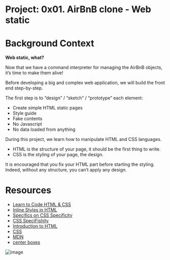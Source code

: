# Project: 0x01. AirBnB clone - Web static

# __Background Context__
__Web static, what?__

Now that we have a command interpreter for managing the AirBnB objects, it’s time to make them alive!

Before developing a big and complex web application, we will build the front end step-by-step.

The first step is to “design” / “sketch” / “prototype” each element:

- Create simple HTML static pages
- Style guide
- Fake contents
- No Javascript
- No data loaded from anything

During this project, we learn how to manipulate HTML and CSS languages.

- HTML is the structure of your page, it should be the first thing to write.
- CSS is the styling of your page, the design.

It is encouraged that you fix your HTML part before starting the styling. Indeed, without any structure, you can’t apply any design.


# __Resources__

- [Learn to Code HTML & CSS](https://learn.shayhowe.com/html-css/)
- [Inline Styles in HTML](https://www.codecademy.com/article/html-inline-styles)
- [Specifics on CSS Specificity](https://css-tricks.com/specifics-on-css-specificity/)
- [CSS SpeciFishity](https://specifishity.com/specifishity.pdf)
- [Introduction to HTML](https://developer.mozilla.org/en-US/docs/Learn/HTML/Introduction_to_HTML)
- [CSS](https://developer.mozilla.org/en-US/docs/Learn/CSS)
- [MDN](https://developer.mozilla.org/en-US/)
- [center boxes](https://css-tricks.com/centering-css-complete-guide/)

![image](https://github.com/user-attachments/assets/00f10b34-1fed-49dc-b1ff-ec098493f958)

